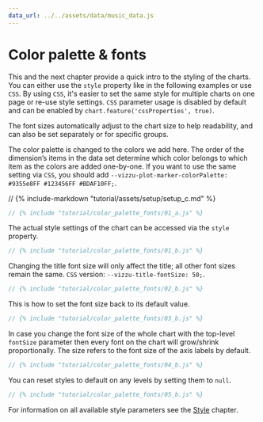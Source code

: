 ```yaml
---
data_url: ../../assets/data/music_data.js
---
```


# Color palette & fonts

This and the next chapter provide a quick intro to the styling of the charts.
You can either use the `style` property like in the following examples or use
`CSS`. By using `CSS`, it's easier to set the same style for multiple charts on
one page or re-use style settings. `CSS` parameter usage is disabled by default
and can be enabled by `chart.feature('cssProperties', true)`.

The font sizes automatically adjust to the chart size to help readability, and
can also be set separately or for specific groups.

The color palette is changed to the colors we add here. The order of the
dimension’s items in the data set determine which color belongs to which item as
the colors are added one-by-one. If you want to use the same setting via `CSS`,
you should add
`--vizzu-plot-marker-colorPalette: #9355e8FF #123456FF #BDAF10FF;`.

<div id="tutorial_01"></div>

// {% include-markdown "tutorial/assets/setup/setup_c.md" %}

```javascript
// {% include "tutorial/color_palette_fonts/01_a.js" %}
```

The actual style settings of the chart can be accessed via the `style` property.

```javascript
// {% include "tutorial/color_palette_fonts/01_b.js" %}
```

Changing the title font size will only affect the title; all other font sizes
remain the same. `CSS` version: `--vizzu-title-fontSize: 50;`.

<div id="tutorial_02"></div>

```javascript
// {% include "tutorial/color_palette_fonts/02_b.js" %}
```

This is how to set the font size back to its default value.

<div id="tutorial_03"></div>

```javascript
// {% include "tutorial/color_palette_fonts/03_b.js" %}
```

In case you change the font size of the whole chart with the top-level
`fontSize` parameter then every font on the chart will grow/shrink
proportionally. The size refers to the font size of the axis labels by default.

<div id="tutorial_04"></div>

```javascript
// {% include "tutorial/color_palette_fonts/04_b.js" %}
```

You can reset styles to default on any levels by setting them to `null`.

<div id="tutorial_05"></div>

```javascript
// {% include "tutorial/color_palette_fonts/05_b.js" %}
```

For information on all available style parameters see the [Style](./style.md)
chapter.

<script src="../assets/snippet.js" config="../color_palette_fonts/config.js"></script>
